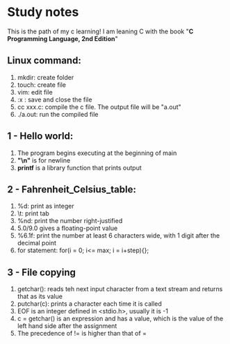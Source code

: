 # Study notes
This is the path of my c learning!
I am leaning C with the book "**C Programming Language, 2nd Edition**"

## Linux command:

1. mkdir: create folder
2. touch: create file
3. vim: edit file
4. :x : save and close the file
5. cc xxx.c: compile the c file. The output file will be "a.out"
6. ./a.out: run the compiled file

## 1 - Hello world:
1. The program begins executing at the beginning of main
2. **"\n"** is for newline
3. **printf** is a library function that prints output 

## 2 - Fahrenheit_Celsius_table:
1. %d: print as integer
2. \t: print tab
3. %nd: print the number right-justified
4. 5.0/9.0 gives a floating-point value
5. %6.1f: print the number at least 6 characters wide, with 1 digit after the decimal point
6. for statement: for(i = 0; i<= max; i = i+step){};

## 3 - File copying
1. getchar(): reads teh next input character from a text stream and returns that as its value
2. putchar(c): prints a character each time it is called
3. EOF is an integer defined in <stdio.h>, usually it is -1
4. c = getchar() is an expression and has a value, which is the value of the left hand side after the assignment
5. The precedence of != is higher than that of =

